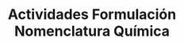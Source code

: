 ---
title: "Actividades Formulación Nomenclatura Química"  # Add a page title.
summary: "Actividades de formulación y nomenclatura de Química."  # Add a page description.
type: "widget_page"  # Page type is a Widget Page
url: "recursos-fisica-quimica/actividades/formulacion-nomenclatura-quimica"
---